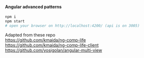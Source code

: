 #### Angular advanced patterns

```bash
npm i
npm start
# open your browser on http://localhost:4200/ (api is on 3005)
```

Adapted from these repo   
https://github.com/kmaida/ng-comp-life   
https://github.com/kmaida/ng-comp-life-client   
https://github.com/yosigolan/angular-multi-view   
